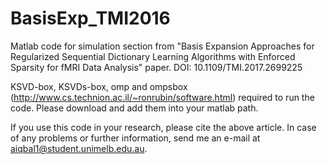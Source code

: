 # BasisExp_TMI2016
Matlab code for simulation section from "Basis Expansion Approaches for Regularized Sequential Dictionary Learning Algorithms with Enforced Sparsity for fMRI Data Analysis" paper. DOI: 10.1109/TMI.2017.2699225

KSVD-box, KSVDs-box, omp and ompsbox (http://www.cs.technion.ac.il/~ronrubin/software.html) required to run the code. Please download and add them into your matlab path. 

If you use this code in your research, please cite the above article. In case of any problems or further information, send me an e-mail at aiqbal1@student.unimelb.edu.au.
